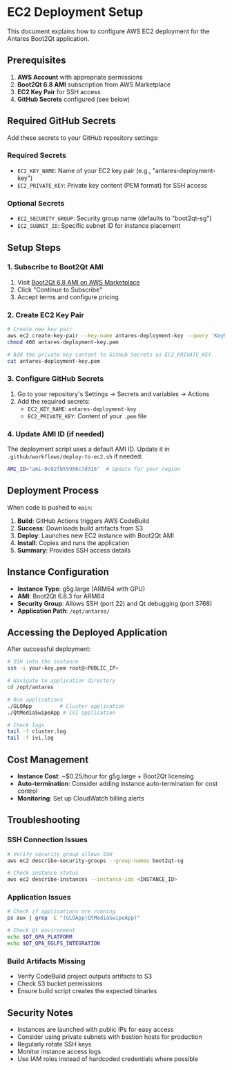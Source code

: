 # EC2 Deployment Setup

This document explains how to configure AWS EC2 deployment for the Antares Boot2Qt application.

## Prerequisites

1. **AWS Account** with appropriate permissions
2. **Boot2Qt 6.8 AMI** subscription from AWS Marketplace
3. **EC2 Key Pair** for SSH access
4. **GitHub Secrets** configured (see below)

## Required GitHub Secrets

Add these secrets to your GitHub repository settings:

### Required Secrets
- `EC2_KEY_NAME`: Name of your EC2 key pair (e.g., "antares-deployment-key")
- `EC2_PRIVATE_KEY`: Private key content (PEM format) for SSH access

### Optional Secrets
- `EC2_SECURITY_GROUP`: Security group name (defaults to "boot2qt-sg")
- `EC2_SUBNET_ID`: Specific subnet ID for instance placement

## Setup Steps

### 1. Subscribe to Boot2Qt AMI
1. Visit [Boot2Qt 6.8 AMI on AWS Marketplace](https://aws.amazon.com/marketplace/pp/prodview-t5ktjcktc7izy)
2. Click "Continue to Subscribe"
3. Accept terms and configure pricing

### 2. Create EC2 Key Pair
```bash
# Create new key pair
aws ec2 create-key-pair --key-name antares-deployment-key --query 'KeyMaterial' --output text > antares-deployment-key.pem
chmod 400 antares-deployment-key.pem

# Add the private key content to GitHub Secrets as EC2_PRIVATE_KEY
cat antares-deployment-key.pem
```

### 3. Configure GitHub Secrets
1. Go to your repository's Settings → Secrets and variables → Actions
2. Add the required secrets:
   - `EC2_KEY_NAME`: `antares-deployment-key`
   - `EC2_PRIVATE_KEY`: Content of your `.pem` file

### 4. Update AMI ID (if needed)
The deployment script uses a default AMI ID. Update it in `.github/workflows/deploy-to-ec2.sh` if needed:
```bash
AMI_ID="ami-0c02fb55956c7d316"  # Update for your region
```

## Deployment Process

When code is pushed to `main`:

1. **Build**: GitHub Actions triggers AWS CodeBuild
2. **Success**: Downloads build artifacts from S3
3. **Deploy**: Launches new EC2 instance with Boot2Qt AMI
4. **Install**: Copies and runs the application
5. **Summary**: Provides SSH access details

## Instance Configuration

- **Instance Type**: g5g.large (ARM64 with GPU)
- **AMI**: Boot2Qt 6.8.3 for ARM64
- **Security Group**: Allows SSH (port 22) and Qt debugging (port 3768)
- **Application Path**: `/opt/antares/`

## Accessing the Deployed Application

After successful deployment:

```bash
# SSH into the instance
ssh -i your-key.pem root@<PUBLIC_IP>

# Navigate to application directory
cd /opt/antares

# Run applications
./GLOApp         # Cluster application
./QtMediaSwipeApp # IVI application

# Check logs
tail -f cluster.log
tail -f ivi.log
```

## Cost Management

- **Instance Cost**: ~$0.25/hour for g5g.large + Boot2Qt licensing
- **Auto-termination**: Consider adding instance auto-termination for cost control
- **Monitoring**: Set up CloudWatch billing alerts

## Troubleshooting

### SSH Connection Issues
```bash
# Verify security group allows SSH
aws ec2 describe-security-groups --group-names boot2qt-sg

# Check instance status
aws ec2 describe-instances --instance-ids <INSTANCE_ID>
```

### Application Issues
```bash
# Check if applications are running
ps aux | grep -E "(GLOApp|QtMediaSwipeApp)"

# Check Qt environment
echo $QT_QPA_PLATFORM
echo $QT_QPA_EGLFS_INTEGRATION
```

### Build Artifacts Missing
- Verify CodeBuild project outputs artifacts to S3
- Check S3 bucket permissions
- Ensure build script creates the expected binaries

## Security Notes

- Instances are launched with public IPs for easy access
- Consider using private subnets with bastion hosts for production
- Regularly rotate SSH keys
- Monitor instance access logs
- Use IAM roles instead of hardcoded credentials where possible